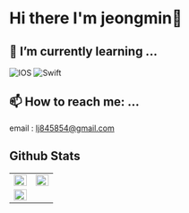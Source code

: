 <h1> Hi there I'm jeongmin👋</h1>

## 🌱 I’m currently learning ...
![IOS](https://img.shields.io/badge/iOS-000000?style=for-the-badge&logo=ios&logoColor=white) ![Swift](https://img.shields.io/badge/swift-F54A2A?style=for-the-badge&logo=swift&logoColor=white) 

<h2>📫 How to reach me: ...</h2>

email : <lj845854@gmail.com>




<h2>Github Stats</h2>

<!-- ![Anurag's GitHub stats](https://github-readme-stats.vercel.app/api?username=jeongmin-l&show_icons=true&theme=highcontrast) [![Top Langs](https://github-readme-stats.vercel.app/api/top-langs/?username=jeongmin-l&layout=compact)](https://github.com/jeongmin-l/github-readme-stats) -->

<table>
  <tr>
  <td valign="top" width="50%"> <img src="https://github-readme-stats.vercel.app/api?username=jeongmin-l&show_icons=true&count_private=true&hide_border=true" align="left" style="width: 100%" /></td>
  <td valign="top" width="50%"> <img src="https://github-readme-stats.vercel.app/api/top-langs/?username=jeongmin-l&hide_border=true&layout=compact&hide=Python" align="left" style="width: 100%" /></td>
 </tr>
  <tr>
  <td valign="top" width="50%"> <img src="http://mazassumnida.wtf/api/generate_badge?boj=jml" align="left" style="width: 100%"/></td>  
  </tr>
</table>  

<br/> 






<!--
https://solved.ac/jml
**jeongmin-l/jeongmin-l** is a ✨ _special_ ✨ repository because its `README.md` (this file) appears on your GitHub profile.

Here are some ideas to get you started:

- 🔭 I’m currently working on ...

- 👯 I’m looking to collaborate on ...
- 🤔 I’m looking for help with ...
- 💬 Ask me about ...
- 📫 How to reach me: ...
- 😄 Pronouns: ...
- ⚡ Fun fact: ...



<h1 align="center">Hi 👋, I'm 정민</h1>
<h3 align="center">iOS developer from South Korea</h3>

- 🌱 I’m currently learning **iOS, swift**

- 📫 How to reach me **lj845854@gmail.com**

<h3 align="left">Connect with me:</h3>
<p align="left">
</p>

<h3 align="left">Languages and Tools:</h3>
<p align="left"> <a href="https://developer.apple.com/swift/" target="_blank" rel="noreferrer"> <img src="https://raw.githubusercontent.com/devicons/devicon/master/icons/swift/swift-original.svg" alt="swift" width="40" height="40"/> </a> <a href="https://www.python.org" target="_blank" rel="noreferrer"> <img src="https://raw.githubusercontent.com/devicons/devicon/master/icons/python/python-original.svg" alt="python" width="40" height="40"/> </a> <a href="https://www.java.com" target="_blank" rel="noreferrer"> <img src="https://raw.githubusercontent.com/devicons/devicon/master/icons/java/java-original.svg" alt="java" width="40" height="40"/> </a></p>

-->
